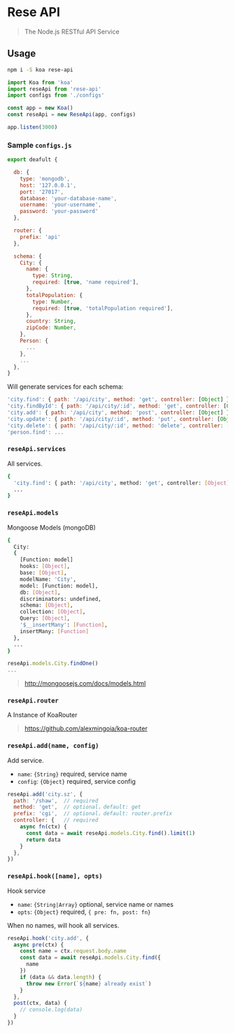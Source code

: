 # Rese API

> The Node.js RESTful API Service

## Usage

```bash
npm i -S koa rese-api
```

```js
import Koa from 'koa'
import reseApi from 'rese-api'
import configs from './configs'

const app = new Koa()
const reseApi = new ReseApi(app, configs)

app.listen(3000)
```


### Sample `configs.js`

```js
export deafult {

  db: {
    type: 'mongodb',
    host: '127.0.0.1',
    port: '27017',
    database: 'your-database-name',
    username: 'your-username',
    password: 'your-password'
  },

  router: {
    prefix: 'api'
  },

  schema: {
    City: {
      name: {
        type: String,
        required: [true, 'name required'],
      },
      totalPopulation: {
        type: Number,
        required: [true, 'totalPopulation required'],
      },
      country: String,
      zipCode: Number,
    },
    Person: {
      ...
    },
    ...
  },
}
```

Will generate services for each schema:

```js
'city.find': { path: '/api/city', method: 'get', controller: [Object] },
'city.findById': { path: '/api/city/:id', method: 'get', controller: [Object] },
'city.add': { path: '/api/city', method: 'post', controller: [Object] },
'city.update': { path: '/api/city/:id', method: 'put', controller: [Object] },
'city.delete': { path: '/api/city/:id', method: 'delete', controller: [Object] }
'person.find': ...
```

### `reseApi.services`
All services.

```bash
{
  'city.find': { path: '/api/city', method: 'get', controller: [Object] },
  ...
}
```

### `reseApi.models`
Mongoose Models (mongoDB)

```bash
{
  City:
  {
    [Function: model]
    hooks: [Object],
    base: [Object],
    modelName: 'City',
    model: [Function: model],
    db: [Object],
    discriminators: undefined,
    schema: [Object],
    collection: [Object],
    Query: [Object],
    '$__insertMany': [Function],
    insertMany: [Function]
  },
  ...
}
```

```js
reseApi.models.City.findOne()
...
```
> http://mongoosejs.com/docs/models.html

### `reseApi.router`
A Instance of KoaRouter
> https://github.com/alexmingoia/koa-router

### `reseApi.add(name, config)`
Add service.
- `name`: `{String}` required, service name
- `config`: `{Object}` required, service config

```js
reseApi.add('city.sz', {
  path: '/shaw',  // required
  method: 'get',  // optional，default: get
  prefix: 'cgi',  // optional，default: router.prefix
  controller: {   // required
    async fn(ctx) {
      const data = await reseApi.models.City.find().limit(1)
      return data
    }
  },
})
```

### `reseApi.hook([name], opts)`
Hook service
- `name`: `{String|Array}` optional, service name or names
- `opts`: `{Object}` required, `{ pre: fn, post: fn}`

When no names, will hook all services.
```js
reseApi.hook('city.add', {
  async pre(ctx) {
    const name = ctx.request.body.name
    const data = await reseApi.models.City.find({
      name
    })
    if (data && data.length) {
      throw new Error(`${name} already exist`)
    }
  },
  post(ctx, data) {
    // console.log(data)
  }
})
```
